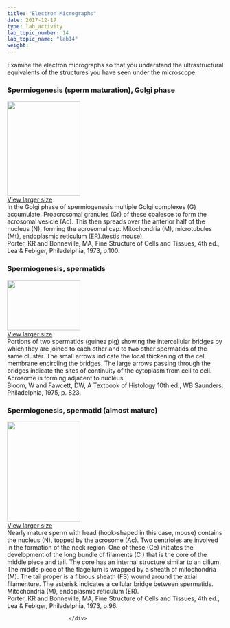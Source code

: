 ```yaml
---
title: "Electron Micrographs"
date: 2017-12-17
type: lab_activity
lab_topic_number: 14
lab_topic_name: "lab14"
weight: 
---
```

<div class="entrybody">
						<p>Examine the electron micrographs so that you understand the ultrastructural equivalents of the structures you have seen under the microscope.</p>

<h3>Spermiogenesis (sperm maturation), Golgi phase</h3>

<div class="slidepopup"><div class="thumbnail"> <a href="http://histologylab.ccnmtl.columbia.edu/assets_c/2009/07/66-1369.html" onclick="window.open('http://histologylab.ccnmtl.columbia.edu/assets_c/2009/07/66-1369.html', 'popup','width=810, height=750,scrollbars=1,resizable=1, toolbar=no,directories=no,location=no,menubar=no,status=no'); return false"> <img src="http://ccnmtl.columbia.edu/projects/histologylab/assets/images/66-thumb-170x220-1369.jpg" width="170" height="220" alt="" class="mt-image-left"> </a><br> <a href="http://histologylab.ccnmtl.columbia.edu/assets_c/2009/07/66-1369.html" onclick="window.open('http://histologylab.ccnmtl.columbia.edu/assets_c/2009/07/66-1369.html', 'popup','width=810, height=750,scrollbars=1,resizable=1, toolbar=no,directories=no,location=no,menubar=no,status=no'); return false">View larger size</a> </div><div class="slidetxt">In the Golgi phase of spermiogenesis multiple Golgi complexes (G) accumulate. Proacrosomal granules (Gr) of these coalesce to form the acrosomal vesicle (Ac). This then spreads over the anterior half of the nucleus (N), forming the acrosomal cap. Mitochondria (M), microtubules (Mt), endoplasmic reticulum (ER).(testis mouse).<br>
Porter, KR and Bonneville, <span class="caps">MA,</span> Fine Structure of Cells and Tissues, 4th ed., Lea &amp; Febiger, Philadelphia, 1973, p.100.</div></div>

<h3>Spermiogenesis, spermatids</h3>

<div class="slidepopup"><div class="thumbnail"> <a href="http://histologylab.ccnmtl.columbia.edu/assets_c/2009/07/67-1372.html" onclick="window.open('http://histologylab.ccnmtl.columbia.edu/assets_c/2009/07/67-1372.html', 'popup','width=810, height=750,scrollbars=1,resizable=1, toolbar=no,directories=no,location=no,menubar=no,status=no'); return false"> <img src="http://ccnmtl.columbia.edu/projects/histologylab/assets/images/67-thumb-170x118-1372.jpg" width="170" height="117" alt="" class="mt-image-left"> </a><br> <a href="http://histologylab.ccnmtl.columbia.edu/assets_c/2009/07/67-1372.html" onclick="window.open('http://histologylab.ccnmtl.columbia.edu/assets_c/2009/07/67-1372.html', 'popup','width=810, height=750,scrollbars=1,resizable=1, toolbar=no,directories=no,location=no,menubar=no,status=no'); return false">View larger size</a> </div><div class="slidetxt">Portions of two spermatids (guinea pig) showing the intercellular bridges by which they are joined to each other and to two other spermatids of the same cluster. The small arrows indicate the local thickening of the cell membrane encircling the bridges. The large arrows passing through the bridges indicate the sites of continuity of the cytoplasm from cell to cell. Acrosome is forming adjacent to nucleus.<br>
Bloom, W and Fawcett, <span class="caps">DW,</span> A Textbook of Histology 10th ed., WB Saunders, Philadelphia, 1975, p. 823.</div></div>

<h3>Spermiogenesis, spermatid (almost mature)</h3>

<div class="slidepopup"><div class="thumbnail"> <a href="http://histologylab.ccnmtl.columbia.edu/assets_c/2009/07/68-1375.html" onclick="window.open('http://histologylab.ccnmtl.columbia.edu/assets_c/2009/07/68-1375.html', 'popup','width=810, height=750,scrollbars=1,resizable=1, toolbar=no,directories=no,location=no,menubar=no,status=no'); return false"> <img src="http://ccnmtl.columbia.edu/projects/histologylab/assets/images/68-thumb-170x234-1375.jpg" width="170" height="233" alt="" class="mt-image-left"> </a><br> <a href="http://histologylab.ccnmtl.columbia.edu/assets_c/2009/07/68-1375.html" onclick="window.open('http://histologylab.ccnmtl.columbia.edu/assets_c/2009/07/68-1375.html', 'popup','width=810, height=750,scrollbars=1,resizable=1, toolbar=no,directories=no,location=no,menubar=no,status=no'); return false">View larger size</a> </div><div class="slidetxt">Nearly mature sperm with head (hook-shaped in this case, mouse) contains the nucleus (N), topped by the acrosome (Ac). Two centrioles are involved in the formation of the neck region. One of these (Ce) initiates the development of the long bundle of filaments (C ) that is the core of the middle piece and tail. The core has an internal structure similar to an cilium. The middle piece of the flagellum is wrapped by a sheath of mitochondria (M). The tail proper is a fibrous sheath (FS) wound around the axial filamenture. The asterisk indicates a cellular bridge between spermatids. Mitochondria (M), endoplasmic reticulum (ER).<br>
Porter, KR and Bonneville, <span class="caps">MA,</span> Fine Structure of Cells and Tissues, 4th ed., Lea &amp; Febiger, Philadelphia, 1973, p.96.</div></div>
						
						
						</div>